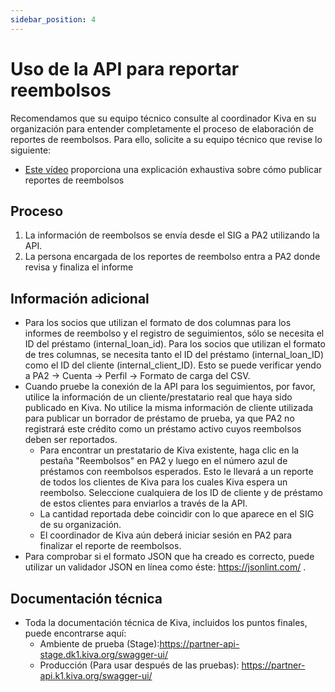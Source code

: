 ```yaml
---
sidebar_position: 4
---
```


# Uso de la API para reportar reembolsos

Recomendamos que su equipo técnico consulte al coordinador Kiva en su organización para entender completamente el proceso de elaboración de reportes de reembolsos. Para ello, solicite a su equipo técnico que revise lo siguiente:
* [Este vídeo](https://www.youtube.com/watch?v=KTgcTgjiX5A&t=1s) proporciona una explicación exhaustiva sobre cómo publicar reportes de reembolsos

## Proceso
1. La información de reembolsos se envía desde el SIG a PA2 utilizando la API.
2. La persona encargada de los reportes de reembolso entra a PA2 donde revisa y finaliza el informe

## Información adicional
* Para los socios que utilizan el formato de dos columnas para los informes de reembolso y el registro de seguimientos, sólo se necesita el ID del préstamo (internal_loan_id). Para los socios que utilizan el formato de tres columnas, se necesita tanto el ID del préstamo (internal_loan_ID) como el ID del cliente (internal_client_ID). Esto se puede verificar yendo a PA2 -> Cuenta -> Perfil -> Formato de carga del CSV.
* Cuando pruebe la conexión de la API para los seguimientos, por favor, utilice la información de un cliente/prestatario real que haya sido publicado en Kiva. No utilice la misma información de cliente utilizada para publicar un borrador de préstamo de prueba, ya que PA2 no registrará este crédito como un préstamo activo cuyos reembolsos deben ser reportados.
  * Para encontrar un prestatario de Kiva existente, haga clic en la pestaña "Reembolsos" en PA2 y luego en el número azul de préstamos con reembolsos esperados. Esto le llevará a un reporte de todos los clientes de Kiva para los cuales Kiva espera un reembolso. Seleccione cualquiera de los ID de cliente y de préstamo de estos clientes para enviarlos a través de la API.
  * La cantidad reportada debe coincidir con lo que aparece en el SIG de su organización.
  * El coordinador de Kiva aún deberá iniciar sesión en PA2 para finalizar el reporte de reembolsos.
* Para comprobar si el formato JSON que ha creado es correcto, puede utilizar un validador JSON en línea como éste: https://jsonlint.com/ .

## Documentación técnica
* Toda la documentación técnica de Kiva, incluidos los puntos finales, puede encontrarse aquí:
  * Ambiente de prueba (Stage):https://partner-api-stage.dk1.kiva.org/swagger-ui/
  * Producción (Para usar después de las pruebas): https://partner-api.k1.kiva.org/swagger-ui/